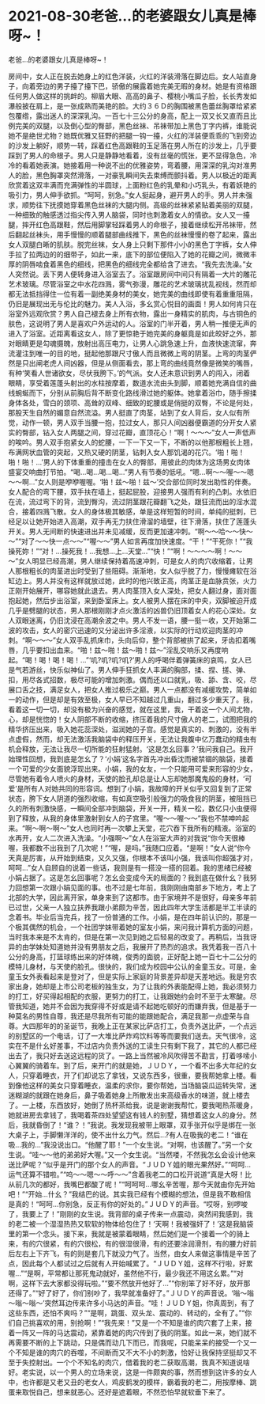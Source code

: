 # 2021-08-30老爸…的老婆跟女儿真是棒呀~！



老爸…的老婆跟女儿真是棒呀~！




房间中，女人正在脱去她身上的红色洋装，火红的洋装滑落在脚边后。女人站直身子，向着旁边的男子擡了擡下巴，骄傲的展露着她完美无暇的身材。她是有资格跟任何男人做这样的挑衅的。柳眉大眼、高高的鼻子、樱桃小嘴瓜子脸，长长秀发如瀑般披在肩上，是一张成熟而美艳的脸。大约３６Ｄ的胸围被黑色蕾丝胸罩给紧紧包覆绺，露出迷人的深深乳沟。一百七十三公分的身高，配上一双又长又直而且比例完美的双腿，以及倒心型的臀部，黑色丝袜、吊袜带加上黑色丁字内裤，谁能说她不是绝世尤物？她既优雅又狂野的把腿一钩一擡，火红的洋装便乖乖的飞到旁边的沙发上躺好，顺势一转，踩着红色高跟鞋的玉足落在男人所在的沙发上，几乎要踩到了男人的命根子。男人只是静静地看着，没有丝毫的慌张，更不显得急色，冷冷的看着她表演。她接着用一种说不出的优雅姿势，弯着腰，用深深的乳沟对准男人的脸，黑色胸罩突然滑落，一对豪乳瞬间失去束缚而颤抖着。男人以极近的距离欣赏着这双丰满而充满弹性的半圆球，上面粉红色的乳晕和小巧乳头，有着妖艳的吸引力，男人伸手欲抓。“呵呵，别急。”女人挺起身，避开男人的手。男人并未强求，顺势往下抚摸她穿着黑色丝袜的大腿内侧。高级的丝袜紧紧贴着美丽的双腿，一种细致的触感透过指尖传入男人脑袋，同时也刺激着女人的情欲。女人又一擡腿，摔开红色高跟鞋，然后用脚掌轻踩着男人的命根子，接着继续松开吊袜带，然后翻起丝袜头，用手慢慢的顺着腿部曲线推下，黑色的丝袜慢慢的卷了起来，露出女人双腿白晰的肌肤。脱完丝袜，女人身上只剩下那件小小的黑色丁字裤，女人伸手拉了拉两边的的细带子，如此一来，底下的部位便陷入了她的花瓣之间，微微丰厚的阴唇啮食着黑色的细线，把黑色的细线完全都给含了进去。“我先去洗澡。”女人突然说。丢下男人便转身进入浴室去了。浴室跟房间中间只有隔着一大片的雕花艺术玻璃。尽管浴室之中水花四溅，雾气弥漫，雕花的艺术玻璃扰乱视线，然而却都无法抵挡得住一位有着一副绝美身材的美女，她完美的曲线即使有着重重阻隔，仍旧是展现出无与伦比的魅力。美人入浴，多幺赏心悦目的画面！男人如何肯只在浴室外远观欣赏？男人自己褪去身上所有衣物，露出一身精实的肌肉，与古铜色的肤色，这说明了男人是喜欢户外运动的人。浴室的门半开着，男人稍一推便无声的进入了浴室。近距离看这女人，除了更惊艳于她完美的身躯竟是如此皎好之外，那对眼睛更是勾魂摄魄，放射出高压电力，让男人心跳急速上升，血液快速流窜，奔流灌注到唯一的目的地，挺起他那跟尺寸傲人而且微微上弯的阴茎。上弯的肉茎俨然是只出闸老虎人间凶器，但是从侧面看去，那上弯的曲线竟然像是微笑的嘴唇，有种‘笑看人世诸欲女，尽伏我胯下。’的气派。女人还未意识到男人的闯入，闭着眼睛，享受着莲蓬头射出的水柱按摩着，数道水流由头到脚，顺着她充满自信的曲线蜿蜒而下，分别从前胸后背不断变化路线滑过她的躯体。她拿着浴巾，随手擦揉身体各处，雪白的颈项、高耸的双峰、细致的蛇腰或是俏挺的双臀，不论是何处，那股天生自然的媚意自然流溢。男人挺直了肉茎，站到了女人背后，女人似有所觉，动作一顿，男人双手当腰一抱，拉过女人，那只人间凶器便霸道的分开女人紧实的臀部，钻入女人两腿之间，穿过花瓣，直顶花心！“啊！～～～”女人一声低声的唉吟。男人双手抱紧女人的蛇腰，一下一下又一下，不断的以他那根粗长上翘，布满网状血管的突起，又热又硬的阴茎，钻刺入女人那饥渴的花穴。‘啪！啪！啪！啪！…’男人的下体重重的撞击在女人的臀部，用彼此的肉体为这场男女肉体盛宴交响曲打节拍。“喝…喝…喝…喝…”男人有节奏的低吼。“嗯…啊～～喔～～嗯～～啊…”女人则是咿咿喔喔。‘啪！兹～啪！兹～’交合部位同时发出助性的伴奏。女人配合的弯下腰，双手扶在墙上，挺起屁股，迎接男人强而有利的凸刺。水依旧在流，流过弯下的背，流到臀沟，流过阴茎跟花瓣翻飞之处，跟狂流而出的淫水混合，接着四溅飞散。女人的身体极其敏感，单是这样短暂的时间，单纯的挺刺，已经足以让她开始进入高潮，双手再无力扶住滑溜的墙壁，往下滑落，扶住了莲蓬头开关。男人无间断的快速进出并未见减缓，反而更加速冲刺。“啊～～哈～～快～～”“对了～～快一点～～”“喔～～”男人如言再度加快速度。“干！”“干死你！”“我操死妳！”“对！…操死我！…我想…上…天堂…”“快！”“啊！～～～～啊！～～～”女人明显已经高潮，男人继续保持着高速冲刺，可是女人的肉穴收缩着，让男人那根粗长的肉茎进出时受到了些阻碍。渐渐地，女人似乎脱了力，慢慢瘫软在浴缸边上。男人并没有这样就放过她，此时的他兴致正高，肉茎正是血脉贲张，火力正刚开始展开，哪容她就此退去。男人肉茎顶入女人深处，把女人翻过身，面对面抱起她，然后步出浴室，来到卧室床上。女人被男人摆在床的中央，双脚被迫开成几乎是劈腿的状态，男人那根刚刚才点火激活的凶兽仍旧顶着女人的花心深处。女人双眼迷离，仍旧沈浸在高潮余波之中。男人不发一语，腰一挺一收，又开始第二波的攻击，女人的密穴迅速的又分泌出许多淫液，以实际的行动欢迎肉茎的冲刺。“啊～～～”女人双手乱抓床巾，头向后仰，整个背部被拱了起来，牙齿扣着嘴唇，几乎要扣出血来。“啪！兹～啪！兹～啪！兹～”淫乱交响乐又再度响起。“喝！喝！喝！喝！…”‘叽?叽?叽?叽?’男人的呼喝伴着弹簧床的哀鸣，女人已是气若游丝，快乐似神仙了。男人伸手狂抓女人丰满的胸部，揉、捏、搓、弹、扣，用尽各式招数，极尽可能的增加刺激。偶而还以口就乳，吸、舔、含、咬，尽展口舌之技，满足女人，把女人推过极乐之巅。男人一点都没有减缓攻势，简单如一的动作，但是却是有效至极，女人早已不知越过几重山，翻过多少重天了。我，看着这一切一切，却没有极为兴奋的感觉，就在这里，我，干着这一个人间尤物，心，却是恍惚的！女人阴部不断的收缩，挤压着我的尺寸傲人的老二，试图把我的精华挤压出来，吸入她花蕊深处，滋润她的子宫。感觉是真实的、刺激的，没有半点虚假，然而，却无法激活我脑袋中的释压开关，无法让我腹中亿万蠢动的精虫有机会释放，无法让我尽一切所能的狂射猛射。‘这是怎幺回事？’我问我自己。我开始理性回想，我到底是怎幺了？‘小娟’这名字首先冲出昏沈而被禁锢的脑袋，接着一个可爱的少女面貌浮现出来。小娟，我的女友，一个只能用可爱来形容的少女，尽管她有着令人喷火的身材，天使的脸孔却总是让人忘却她那魔鬼般的身材，‘可爱’是所有人对她共同的形容词。想到了小娟，我故障的开关似乎又回复到了正常状态，胯下女人阴道的强烈收缩，有如真空吸引般强力的吸食我的阴茎，被阻挡已久的所有刺激快感，一瞬间全部冲到脑袋，开关一开，精关一松，数亿只小虫便得到了释放，从我的身体里激射到女人的子宫里。“喔～～喔～～”我也不禁呻吟起来。“啊～啊～啊～”女人也同时再一次攀上天堂，花穴吞下我所有的精液。浴室的水再开，女人二次进入洗澡。“小强啊～”女人在浴室大声的对我说“你今天很棒喔，我都数不出我到了几次呢！”“喔，是吗。”我随口应着。“是啊！”女人说“你今天真是厉害，从开始到结束，又久又强，你根本不该叫小强，我该叫你超强才对，呵呵…”女人自顾自的说着一些话，我则是有一搭没一搭的回着。我的思绪已经被小娟占据了。这是怎幺回事呢？怎幺会变成今天的局面的？我到底在做什幺？我努力回想第一次跟小娟见面的事。也不过是七年前，我刚刚由南部乡下地方，考上了北部的大学，因此离开家，单身来到了这都市。由于家境并不是很好，母亲多年前已过世，父亲一人独立扶养我跟小弟颇为辛苦，因此四年大学生活都是半工半读的念着书。毕业后当完兵，找了一份普通的工作。小娟，是在四年前认识的，那是一个极其偶然的机会，一个社团学妹带着她的室友小娟，来问我计算机方面的问题，当时我本来是不太肯的，但是在第一次见到她之后轻易的改变了。再稍后，当我讶异的由学妹处知道她并没有男朋友之后，我展开了热烈的追求。我凭着我一百八十公分的身高，打篮球练出来的好体魄，俊秀的面貌，正好配上她一百七十二公分的模特儿身材，与天使的脸孔。很快的，我们成为校园中公认的金童玉女。可是，金童玉女外表看起来是登对了，但是实际上家庭的背景差异却是天差地远。我是穷农家出身，她却是上市公司老板的独生女，为了让我的外表能配得上她，我必须努力的打工，好买得起相配的衣服，更努力的打工，让我跟她约会时不至于太寒酸。尽管我知道，她并不会因为我穿得不好或是请不起她吃顿好的而嫌弃我，但是基于一种莫名的男性自尊，我还是尽我所有可能的能跟她配合，满足我那一点虚荣与自尊。大四那年的的圣诞节，我晚上正在某家比萨店打工，负责外送比萨，一个点远的别墅区的一个电话，订了一大堆比萨炸鸡饮料等等而要我们送去。天气很冷，这实在不是什幺好差事，不过店内负责外送的工读生只有剩下我了，其它的人都已经出去了，我只好去送这远程的货了。一路上当然被冷风吹得苦不勘言，打着哆嗦小心翼翼的骑着车。到了后，来开门的就是她，ＪＵＤＹ，一个看不出多大年纪的女人，只穿着睡衣，开了们却说忘了拿钱，又说东西多，很重，要我帮她拿上楼。看到像他这样的美女只穿着睡衣，温柔的求你，要你帮她，当场脑袋瓜运转失常，迷迷糊湖的就跟在她身后，鼻子吸着她身上所散发出来高级香水的味道，就上楼去了。一上楼，东西放好，她倒了热杯茶给我，说是谢谢我帮忙，要我喝热茶暖身，她就进房去拿钱了，我喝着茶四处望望这有钱人的别墅，猜想着这女人的身分。然后，我就昏倒了！“谁？！”我说。我发现我被带上眼罩，双手张开似乎是绑在一张大桌子上，手脚懒洋洋的，使不出什幺力气。然后…?有人在吸我的老二！“谁在吸…我的…”我没说出口。“他醒了耶！”一个女生说。“对啊，也该醒了。”另一个女生说。“哇～～他的弟弟好大喔。”又一个女生说。“当然喽，不然我怎幺会设计他来送比萨呢？”似乎是开门的那个女人的声音。“ＪＵＤＹ姐的眼光果然好。”“呵呵…运气还算不错啦。”“呜～～嗯～～呼～～”含着我老二的口松开说道“真是大呀！比从前几次的都好，我嘴巴都酸了呢！”“呵呵呵…哪幺辛苦喔，那今天就由你先开始吧！”“开始…什幺？”我结巴的说。其实我已经有个模糊的想法，但是我不敢相信是真的！“呵呵…你别急，反正有你的好处的。”ＪＵＤＹ的声音。“哎呀，别啰唆了，我要上了！”刚刚的女生说。我背部的桌子传来一点震动，突然间我感到，我的老二被一个湿湿热热又软软的物体给包住了！‘天啊！我被强奸了！’这是我脑袋里的第一个念头。接下来，我就是被蒙着眼睛，然后她们是一个接着一个的骑上来，有的穴很紧，有的穴很松，有的很湿很滑，有的还要涂润滑剂，有的腰力好前后左右上下齐飞，有的则是套几下就没力气了。当然，由女人来做这事情是辛苦了点，因此每个人都试过之后就有人开始喊累了。“ＪＵＤＹ姐，这样不行啦，好累喔…”“是啊，平常都让那死鬼动就好，虽然他不行，最少我还不用这幺累。”“对啊，这样下去大家都没得玩啦。”“要不然放开他好了…”“你别笨了好不好，放开那还得了。”“好了好了，你们别吵了，我早就准备好了。”ＪＵＤＹ的声音说。‘嗡～嗡～嗡～嗡～’突然耳边传来许多小马达的声音。“哇！ＪＵＤＹ姐，你真周到，有了这些东西，还怕不爽吗？”“是啊，跳蛋、双头龙、震动的、转动的，全有了。”“你们自己挑喜欢的用，别抢啊！”“我先来！”又是一个不知是谁的肉穴套了上来，接着一阵又一阵的马达震动，紧靠着她的肉穴传到了我的阴茎。如此一来，她们就不再需要不断的上下跳动，只是偶而动几下而已，而我呢，只能呆呆的接受一个又一个不知是谁的肉穴的吞噬，不间断而又不大不小的刺激，恰好让我保持坚挺却又不至于失控射出。一个个不知名的肉穴，借着我的老二获取高潮，我真不知道说啥好。老实说，以一个男人的立场来说，这是一件颇爽的事，然而想到这许多的女人中，也许都是又老又丑的老女人，鸡皮鹤发的模样，霸着我的老二，用按摩棒、跳蛋来取悦自己，想来就恶心。还好是遮着眼，不然恐怕早就软垂下来了。




